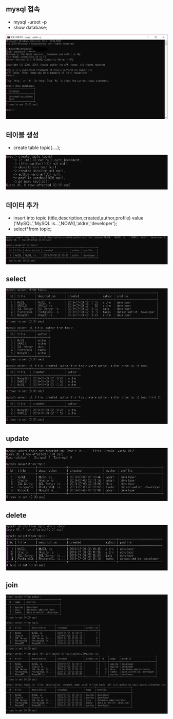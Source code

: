 ## mysql 접속
- mysql -uroot -p
- show database;

![](https://github.com/aldrn29/Database/blob/master/screenshot/0%20mysql.JPG?raw=true)

## 테이블 생성
- create table topic(....);

![](https://github.com/aldrn29/Database/blob/master/screenshot/1%20mysql%20table%20create.JPG?raw=true)

## 데이터 추가
- insert into topic (title,description,created,author,profile)
value ('MySQL','MySQL is...',NOW(),'aldrn','developer');
- select*from topic;

![](https://github.com/aldrn29/Database/blob/master/screenshot/2%20insert.JPG?raw=true)

## select
![](https://github.com/aldrn29/Database/blob/master/screenshot/3%20select.JPG?raw=true)

## update
![](https://github.com/aldrn29/Database/blob/master/screenshot/4%20update.JPG?raw=true)

## delete
![](https://github.com/aldrn29/Database/blob/master/screenshot/5%20delete.JPG?raw=true)

## join
![](https://github.com/aldrn29/Database/blob/master/screenshot/6%20join.JPG?raw=true)
